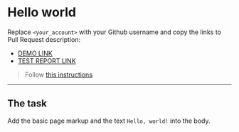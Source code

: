 # Hello world
Replace `<your_account>` with your Github username and copy the links to Pull Request description:
- [DEMO LINK](https://gnosis-frog.github.io/layout_hello-world/)
- [TEST REPORT LINK](https://gnosis-frog.github.io/layout_hello-world/report/html_report/)

> Follow [this instructions](https://github.com/mate-academy/layout_task-guideline#how-to-solve-the-layout-tasks-on-github)
___

## The task
Add the basic page markup and the text `Hello, world!` into the body.
